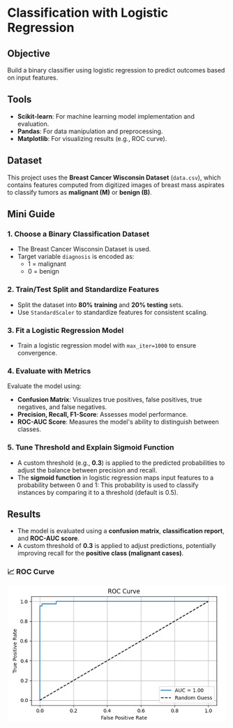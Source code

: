 # Classification with Logistic Regression

## Objective
Build a binary classifier using logistic regression to predict outcomes based on input features.

## Tools
- **Scikit-learn**: For machine learning model implementation and evaluation.
- **Pandas**: For data manipulation and preprocessing.
- **Matplotlib**: For visualizing results (e.g., ROC curve).

## Dataset
This project uses the **Breast Cancer Wisconsin Dataset** (`data.csv`), which contains features computed from digitized images of breast mass aspirates to classify tumors as **malignant (M)** or **benign (B)**.

## Mini Guide

### 1. Choose a Binary Classification Dataset
- The Breast Cancer Wisconsin Dataset is used.
- Target variable `diagnosis` is encoded as:
  - 1 = malignant
  - 0 = benign

### 2. Train/Test Split and Standardize Features
- Split the dataset into **80% training** and **20% testing** sets.
- Use `StandardScaler` to standardize features for consistent scaling.

### 3. Fit a Logistic Regression Model
- Train a logistic regression model with `max_iter=1000` to ensure convergence.

### 4. Evaluate with Metrics
Evaluate the model using:
- **Confusion Matrix**: Visualizes true positives, false positives, true negatives, and false negatives.
- **Precision, Recall, F1-Score**: Assesses model performance.
- **ROC-AUC Score**: Measures the model's ability to distinguish between classes.

### 5. Tune Threshold and Explain Sigmoid Function
- A custom threshold (e.g., **0.3**) is applied to the predicted probabilities to adjust the balance between precision and recall.
- The **sigmoid function** in logistic regression maps input features to a probability between 0 and 1:
  This probability is used to classify instances by comparing it to a threshold (default is 0.5).

## Results

- The model is evaluated using a **confusion matrix**, **classification report**, and **ROC-AUC score**.
- A custom threshold of **0.3** is applied to adjust predictions, potentially improving recall for the **positive class (malignant cases)**.

### 📈 ROC Curve  
![ROC Curve](ROC.png)
  
